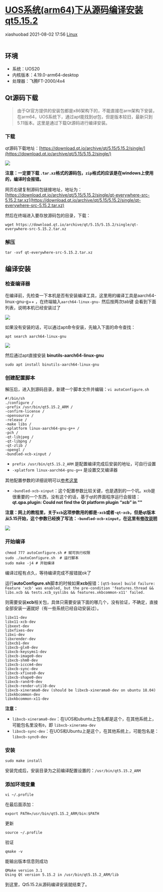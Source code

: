 <div class="blog-article">
    <h1><a href="p.html?p=\Linux\UOS系统(arm64)下从源码编译安装qt5.15.2" class="title">UOS系统(arm64)下从源码编译安装qt5.15.2</a></h1>
    <span class="author">xiashuobad</span>
    <span class="time">2021-08-02 17:56</span>
    <span><a href="tags.html?t=Linux" class="tag">Linux</a></span>
    </div><br/>

## 环境

- 系统：UOS20
- 内核版本：4.19.0-arm64-desktop
- 处理器：飞腾FT-2000/4x4

## Qt源码下载

> 由于Qt官方提供的安装包都是x86架构下的，不能直接在arm架构下安装，在arm64，UOS系统下，通过apt能找到qt包，但是版本较旧，最新只到5.11版本。这里是通过下载Qt源码进行编译安装。

### 下载

qt源码下载地址：[https://download.qt.io/archive/qt/5.15/5.15.2/single/](https://download.qt.io/archive/qt/5.15/5.15.2/single/)

![](assets/images/2021/08/qt源码下载.png)

**注意：一定要下载 `.tar.xz`格式的源码包，`zip`格式的应该是在windows上使用的，编译时会报错。**

网页右键复制源码包链接地址，地址为：[https://download.qt.io/archive/qt/5.15/5.15.2/single/qt-everywhere-src-5.15.2.tar.xz](https://download.qt.io/archive/qt/5.15/5.15.2/single/qt-everywhere-src-5.15.2.tar.xz)

然后在终端进入要存放源码包的目录，下载：

```shell
wget https://download.qt.io/archive/qt/5.15/5.15.2/single/qt-everywhere-src-5.15.2.tar.xz
```

### 解压

```shell
tar -xvf qt-everywhere-src-5.15.2.tar.xz
```

## 编译安装

### 检查编译器

在编译前，先检查一下本机是否有安装编译工具，这里用的编译工具是aarch64-linux-gnu-g++ ，在终端输入`aarch64-linux-gnu-` 然后按两次tab键 会看到下面列表，说明本机已经安装过了

![](assets/images/2021/08/检查编译器.png)

如果没有安装的话，可以通过apt命令安装，先输入下面的命令查找：

```shell
apt search aarch64-linux-gnu
```

![](assets/images/2021/08/安装aarch64-linux-gnu.png)

然后通过apt直接安装 **binutils-aarch64-linux-gnu**

```shell
sudo apt install binutils-aarch64-linux-gnu
```

### 创建配置脚本

解压后，进入到源码目录，新建一个脚本文件并编辑：`vi autoConfigure.sh`

```shell
#!/bin/sh
./configure /
-prefix /usr/bin/qt5.15.2_ARM /
-confirm-license /
-opensource /
-release /
-make libs /
-xplatform linux-aarch64-gnu-g++ /
-pch /
-qt-libjpeg /
-qt-libpng /
-qt-zlib /
-opengl /
-bundled-xcb-xinput /

```

- `prefix /usr/bin/qt5.15.2_ARM` 是配置编译完成后安装的地址，可自行设置
- `-xplatform linux-aarch64-gnu-g++` 是设置交叉编译器

其他配置参数的详细说明可以[参考这里](https://www.cnblogs.com/liushui-sky/p/9121907.html)

- `-bundled-xcb-xinput`：这个配置参数比较关键，也是遇到的一个坑。xcb是很重要的一个东西，没有这个的话，基于qt的界面程序运行会报错：**qt.qpa.plugin: Could not find the Qt platform plugin “xcb” in ""**

**注意：网上的教程里，关于`xcb`这项参数用的都是`-xcb`或者`-qt-xcb`，但是qt版本从5.15开始，这个参数已经换了写法：`-bundled-xcb-xinput`，在这里有[修改说明](https://codereview.qt-project.org/c/qt/qtdoc/+/300877/3/doc/src/platforms/linux.qdoc#b132)**

![](assets/images/2021/08/xcb参数配置说明.png)

### 开始编译

```shell
chmod 777 autoConfigure.sh # 赋可执行权限
sudo ./autoConfigure.sh  # 运行脚本
sudo make -j4 # 开始编译
```

编译过程有点久，等待编译完成不报错就ok了

运行**autoConfigure.sh**脚本的时候如果**xcb**报错：`[qt5-base] build failure: Feature 'xcb' was enabled, but the pre-condition 'features.thread && libs.xcb && tests.xcb_syslibs && features.xkbcommon-x11' failed.`

则需要安装**xcb**相关包，具体只需要安装下面的哪几个，没有验证，不确定，直接全部安装一遍就好（有一些系统已经自动安装过）。

```shell
libx11-dev
libx11-xcb-dev
libxext-dev
libxfixes-dev
libxi-dev
libxrender-dev
libxcb1-dev
libxcb-glx0-dev
libxcb-keysyms1-dev
libxcb-image0-dev
libxcb-shm0-dev
libxcb-icccm4-dev
libxcb-sync-dev
libxcb-xfixes0-dev
libxcb-shape0-dev
libxcb-randr0-dev
libxcb-render-util0-dev
libxcb-xinerama0-dev (should be libxcb-xinerama0-dev on ubuntu 18.04)
libxkbcommon-dev
libxkbcommon-x11-dev
```

**注意：**

- `libxcb-xinerama0-dev`：在UOS和ubuntu上包名都是这个，在其他系统上，可能包名里没有`0`，即 `libxcb-xinerama-dev`
- `libxcb-sync-dev`：在UOS和Ubuntu上是这个，在其他系统上，可能包名是：`libxcb-sync0-dev`

### 安装

```shell
sudo make install
```

安装完成后，安装目录为之前编译配置设置的：`/usr/bin/qt5.15.2_ARM`

### 添加环境变量

```shell
vi ~/.profile
```

在最后面添加：

```shell
export PATH=/usr/bin/qt5.15.2_ARM/bin:$PATH
```

更新

```shell
source ~/.profile
```

验证

```shell
qmake -v
```

能输出版本信息则成功

```shell
QMake version 3.1
Using Qt version 5.15.2 in /usr/bin/qt5.15.2_ARM/lib
```

到这里，Qt5.15.2从源码编译安装就结束了。